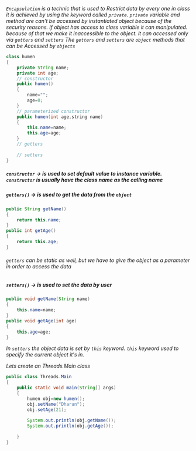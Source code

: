 *`Encapsulation` is a technic that is used to Restrict data by every one in class it is achieved by using the keyword called `private`*.
*`private` variable and method are can't be accessed by instantiated object because of the security
reasons. if object has access to class variable it can manipulated.*
*because of that we make it inaccessible to the object. it can accessed only via `getters` and `setters`*
*The `getters` and `setters` are `object` methods that can be Accessed by `objects`*


```java
class humen
{
	private String name;
	private int age;
	// constructor
	public humen()
	{
		name="";
		age=0;
	}
	// parameterized constructor
	public humen(int age,string name)
	{
		this.name=name;
		this.age=age;
	}	
	// getters
	
	// setters
}
```

#####  *`constructor` -> is used to set default value to instance variable. `constructor` is usually have the class name as the calling name* 

##### *`getters()` -> is used to get the data from the `object`*

```java 
public String getName()
{
	return this.name;
}
public int getAge()
{
	return this.age;
}
```
###### *`getters` can be static as well, but we have to give the object as a parameter in order to access the data*

##### *`setters()` -> is used to set the data by user*

```java
public void getName(String name)
{
	this.name=name;
}
public void getAge(int age)
{
	this.age=age;
}
```

*In `setters` the object data is set by `this` keyword. `this` keyword used to specify the current object it's in.*

*Lets create an Threads.Main class*

```java
public class Threads.Main
{
	public static void main(String[] args)
	{
		humen obj=new humen();
		obj.setName("Dharun");
		obj.setAge(21);
		
		System.out.println(obj.getName());
		System.out.println(obj.getAge());
		
	}
}
```


